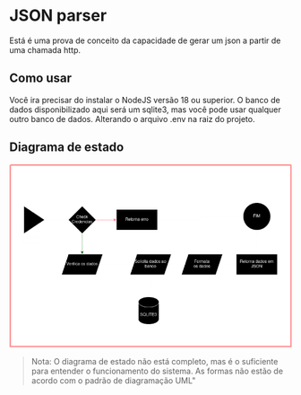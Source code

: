 # JSON parser

Está é uma prova de conceito da capacidade de gerar um json a partir de uma chamada http.

## Como usar

Você ira precisar do instalar o NodeJS versão 18 ou superior.
O banco de dados disponibilizado aqui será um sqlite3, mas você pode usar qualquer outro banco de dados.
Alterando o arquivo .env na raiz do projeto.

## Diagrama de estado

![Diagrama de estado](./img/Diagrama.png)
> Nota: O diagrama de estado não está completo, mas é o suficiente para entender o funcionamento do sistema. As formas não estão de acordo com o padrão de diagramação UML"
